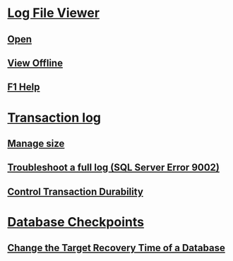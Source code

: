 # [Log File Viewer](log-file-viewer.md)  
## [Open](open-log-file-viewer.md)  
## [View Offline](view-offline-log-files.md)  
## [F1 Help](log-file-viewer-f1-help.md)  
# [Transaction log](the-transaction-log-sql-server.md)  
## [Manage size](manage-the-size-of-the-transaction-log-file.md)  
## [Troubleshoot a full log (SQL Server Error 9002)](troubleshoot-a-full-transaction-log-sql-server-error-9002.md)  
## [Control Transaction Durability](control-transaction-durability.md)  
# [Database Checkpoints](database-checkpoints-sql-server.md)  
## [Change the Target Recovery Time of a Database](change-the-target-recovery-time-of-a-database-sql-server.md)  
